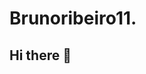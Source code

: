 # Brunoribeiro11.
## Hi there 👋

<!--
**Brunoribeiro11./Brunoribeiro11.** is a ✨ _special_ ✨ repository because its `README.md` (this file) appears on your GitHub profile.

Here are some ideas to get you started:

- 🔭 I am currently studying to enter the job market,
- 🌱 I’m currently learning - schedule
- 👯 I’m looking to collaborate on, and learn
- 🤔 I’m looking for help with, git e github
- 💬 Ask me about ...
- 📫 How to reach me: email: bmr2611@hotmail.com ou 11992475283
- 😄 Pronouns: Ribeiro
- ⚡ Fun fact: ...
-->
